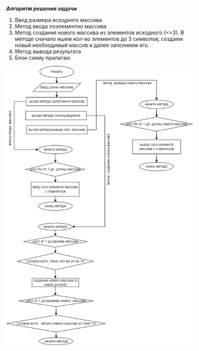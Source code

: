 ***Алгоритм решения задачи***

1. Ввод размера исходного массива
2. Метод ввода поэлементно массива 
3. Метод создания нового массива из элементов исходного (<=3). В методе сначало ишем кол-во элементов до 3 символов, создаем новый необходимый массив и далее заполняем его.
4. Метод вывода результата
5. Блок схему прилагаю

<img src=2.jpg>
